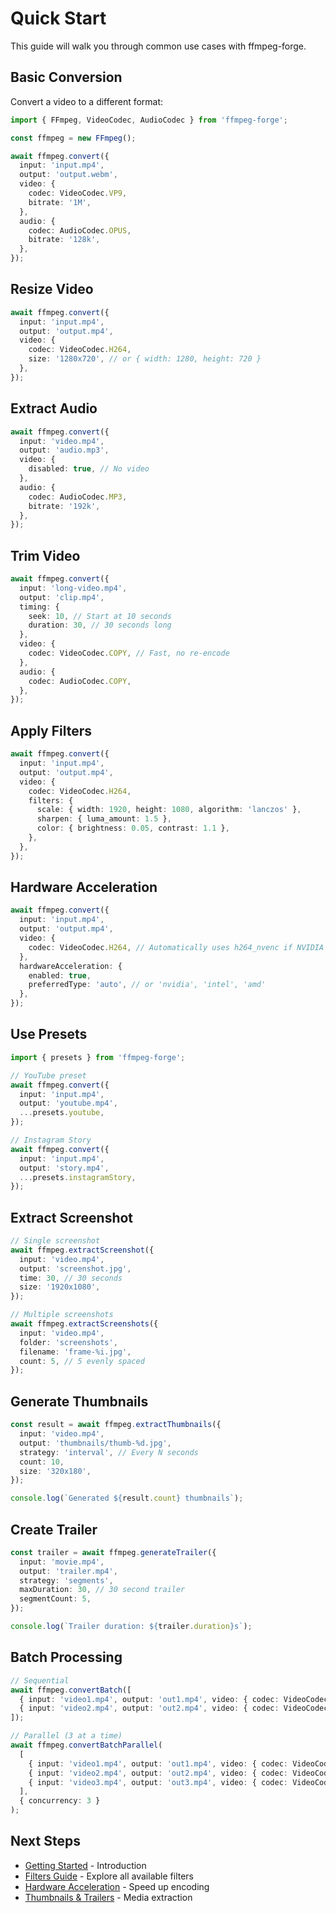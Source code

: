 # Quick Start

This guide will walk you through common use cases with ffmpeg-forge.

## Basic Conversion

Convert a video to a different format:

```typescript
import { FFmpeg, VideoCodec, AudioCodec } from 'ffmpeg-forge';

const ffmpeg = new FFmpeg();

await ffmpeg.convert({
  input: 'input.mp4',
  output: 'output.webm',
  video: {
    codec: VideoCodec.VP9,
    bitrate: '1M',
  },
  audio: {
    codec: AudioCodec.OPUS,
    bitrate: '128k',
  },
});
```

## Resize Video

```typescript
await ffmpeg.convert({
  input: 'input.mp4',
  output: 'output.mp4',
  video: {
    codec: VideoCodec.H264,
    size: '1280x720', // or { width: 1280, height: 720 }
  },
});
```

## Extract Audio

```typescript
await ffmpeg.convert({
  input: 'video.mp4',
  output: 'audio.mp3',
  video: {
    disabled: true, // No video
  },
  audio: {
    codec: AudioCodec.MP3,
    bitrate: '192k',
  },
});
```

## Trim Video

```typescript
await ffmpeg.convert({
  input: 'long-video.mp4',
  output: 'clip.mp4',
  timing: {
    seek: 10, // Start at 10 seconds
    duration: 30, // 30 seconds long
  },
  video: {
    codec: VideoCodec.COPY, // Fast, no re-encode
  },
  audio: {
    codec: AudioCodec.COPY,
  },
});
```

## Apply Filters

```typescript
await ffmpeg.convert({
  input: 'input.mp4',
  output: 'output.mp4',
  video: {
    codec: VideoCodec.H264,
    filters: {
      scale: { width: 1920, height: 1080, algorithm: 'lanczos' },
      sharpen: { luma_amount: 1.5 },
      color: { brightness: 0.05, contrast: 1.1 },
    },
  },
});
```

## Hardware Acceleration

```typescript
await ffmpeg.convert({
  input: 'input.mp4',
  output: 'output.mp4',
  video: {
    codec: VideoCodec.H264, // Automatically uses h264_nvenc if NVIDIA GPU available
  },
  hardwareAcceleration: {
    enabled: true,
    preferredType: 'auto', // or 'nvidia', 'intel', 'amd'
  },
});
```

## Use Presets

```typescript
import { presets } from 'ffmpeg-forge';

// YouTube preset
await ffmpeg.convert({
  input: 'input.mp4',
  output: 'youtube.mp4',
  ...presets.youtube,
});

// Instagram Story
await ffmpeg.convert({
  input: 'input.mp4',
  output: 'story.mp4',
  ...presets.instagramStory,
});
```

## Extract Screenshot

```typescript
// Single screenshot
await ffmpeg.extractScreenshot({
  input: 'video.mp4',
  output: 'screenshot.jpg',
  time: 30, // 30 seconds
  size: '1920x1080',
});

// Multiple screenshots
await ffmpeg.extractScreenshots({
  input: 'video.mp4',
  folder: 'screenshots',
  filename: 'frame-%i.jpg',
  count: 5, // 5 evenly spaced
});
```

## Generate Thumbnails

```typescript
const result = await ffmpeg.extractThumbnails({
  input: 'video.mp4',
  output: 'thumbnails/thumb-%d.jpg',
  strategy: 'interval', // Every N seconds
  count: 10,
  size: '320x180',
});

console.log(`Generated ${result.count} thumbnails`);
```

## Create Trailer

```typescript
const trailer = await ffmpeg.generateTrailer({
  input: 'movie.mp4',
  output: 'trailer.mp4',
  strategy: 'segments',
  maxDuration: 30, // 30 second trailer
  segmentCount: 5,
});

console.log(`Trailer duration: ${trailer.duration}s`);
```

## Batch Processing

```typescript
// Sequential
await ffmpeg.convertBatch([
  { input: 'video1.mp4', output: 'out1.mp4', video: { codec: VideoCodec.H264 } },
  { input: 'video2.mp4', output: 'out2.mp4', video: { codec: VideoCodec.H264 } },
]);

// Parallel (3 at a time)
await ffmpeg.convertBatchParallel(
  [
    { input: 'video1.mp4', output: 'out1.mp4', video: { codec: VideoCodec.H264 } },
    { input: 'video2.mp4', output: 'out2.mp4', video: { codec: VideoCodec.H264 } },
    { input: 'video3.mp4', output: 'out3.mp4', video: { codec: VideoCodec.H264 } },
  ],
  { concurrency: 3 }
);
```

## Next Steps

- [Getting Started](/guide/getting-started) - Introduction
- [Filters Guide](/FILTERS) - Explore all available filters
- [Hardware Acceleration](/HARDWARE) - Speed up encoding
- [Thumbnails & Trailers](/THUMBNAILS_TRAILERS) - Media extraction
